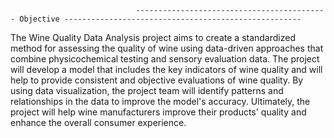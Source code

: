                                 ------------------------------------------- Objective -----------------------------------------------------

 The Wine Quality Data Analysis project aims to create a standardized method for assessing the quality of wine using data-driven approaches that combine physicochemical testing and sensory evaluation data. The project will develop a model that includes the key indicators of wine quality and will help to provide consistent and objective evaluations of wine quality. By using data visualization, the project team will identify patterns and relationships in the data to improve the model's accuracy. Ultimately, the project will help wine manufacturers improve their products' quality and enhance the overall consumer experience.

